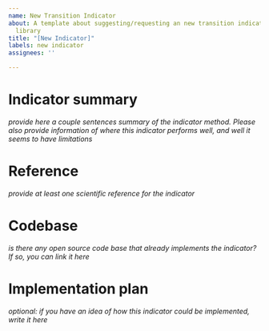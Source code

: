 ```yaml
---
name: New Transition Indicator
about: A template about suggesting/requesting an new transition indicator for the
  library
title: "[New Indicator]"
labels: new indicator
assignees: ''

---
```


# Indicator summary
_provide here a couple sentences summary of the indicator method. Please also provide information of where this indicator performs well, and well it seems to have limitations_

# Reference
_provide at least one scientific reference for the indicator_

# Codebase
_is there any open source code base that already implements the indicator? If so, you can link it here_

# Implementation plan
_optional: if you have an idea of how this indicator could be implemented, write it here_
